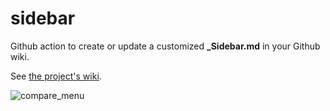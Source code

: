 # sidebar
Github action to create or update a customized **_Sidebar.md** in your Github wiki.

See [the project's wiki](https://github.com/GeoDF/sidebar/wiki).

![compare_menu](https://github.com/user-attachments/assets/9d2aafe1-b9be-41e5-a8b2-c0eea3d00afd)
